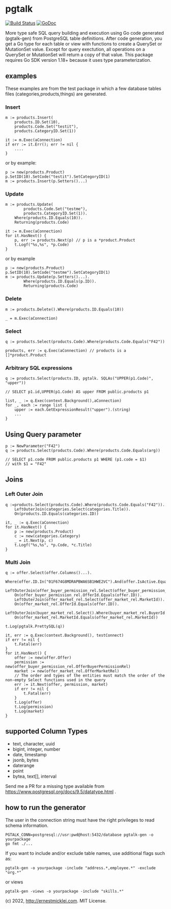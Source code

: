 # pgtalk

[![Build Status](https://api.travis-ci.com/emicklei/pgtalk.svg?branch=main)](https://travis-ci.com/github/emicklei/pgtalk)
[![GoDoc](https://pkg.go.dev/badge/github.com/emicklei/pgtalk)](https://pkg.go.dev/github.com/emicklei/pgtalk)

More type safe SQL query building and execution using Go code generated (pgtalk-gen) from PostgreSQL table definitions.
After code generation, you get a Go type for each table or view with functions to create a QuerySet or MutationSet value.
Except for query exectution, all operations on a QuerySet or MutationSet will return a copy of that value.
This package requires Go SDK version 1.18+ because it uses type parameterization.

## examples

These examples are from the test package in which a few database tables files (categories,products,things) are generated.

### Insert

	m := products.Insert(
		products.ID.Set(10),
		products.Code.Set("testit"),
		products.CategoryID.Set(1))

	it := m.Exec(aConnection)
	if err := it.Err(); err != nil {
		....
	}

or by example:

	p := new(products.Product)
	p.SetID(10).SetCode("testit").SetCategoryID(1)		
	m := products.Insert(p.Setters()...)

### Update

	m := products.Update(
			products.Code.Set("testme"),
			products.CategoryID.Set(1)).
		Where(products.ID.Equals(10)).
		Returning(products.Code)

	it := m.Exec(aConnection)	
	for it.HasNext() {
		p, err := products.Next(p) // p is a *product.Product
		t.Logf("%s,%s", *p.Code)
	}		

or by example

	p := new(products.Product)
	p.SetID(10).SetCode("testme").SetCategoryID(1)		
	m := products.Update(p.Setters()...).
			Where(products.ID.Equals(p.ID)).
			Returning(products.Code)

### Delete

	m := products.Delete().Where(products.ID.Equals(10))

	_ = m.Exec(aConnection)

### Select

	q := products.Select(products.Code).Where(products.Code.Equals("F42"))

	products, err := q.Exec(aConnection) // products is a []*product.Product

### Arbitrary SQL expressions

	q := products.Select(products.ID, pgtalk. SQLAs("UPPER(p1.Code)", "upper"))
	
	// SELECT p1.id,UPPER(p1.Code) AS upper FROM public.products p1
	
	list, _ := q.Exec(context.Background(),aConnection)
	for _, each := range list {
		upper := each.GetExpressionResult("upper").(string)
		...
	}

## Using Query parameter

	p := NewParameter("F42")
	q := products.Select(products.Code).Where(products.Code.Equals(arg))

	// SELECT p1.code FROM public.products p1 WHERE (p1.code = $1)
	// with $1 = "F42"

## Joins

### Left Outer Join

    q :=products.Select(products.Code).Where(products.Code.Equals("F42")).
        LeftOuterJoin(categories.Select(categories.Title)).
        On(products.ID.Equals(categories.ID))

	it, _ := q.Exec(aConnection)
	for it.HasNext() {
		p := new(products.Product)
		c := new(categories.Category)
		_ = it.Next(p, c)
		t.Logf("%s,%s", *p.Code, *c.Title)
	}

### Multi Join

	q := offer.Select(offer.Columns()...).
		Where(offer.ID.In("01F674G8MDRAPBWA6SB1HWE2VC").And(offer.IsActive.Equals(true))).
		LeftOuterJoin(offer_buyer_permission_rel.Select(offer_buyer_permission_rel.BuyerPermission)).
		On(offer_buyer_permission_rel.OfferId.Equals(offer.ID)).
		LeftOuterJoin(offer_market_rel.Select(offer_market_rel.MarketId)).
		On(offer_market_rel.OfferId.Equals(offer.ID)).
		LeftOuterJoin(buyer_market_rel.Select().Where(buyer_market_rel.BuyerId.Equals("X1010_0100002"))).
		On(offer_market_rel.MarketId.Equals(offer_market_rel.MarketId))

	t.Log(pgtalk.PrettySQL(q))

	it, err := q.Exec(context.Background(), testConnect)
	if err != nil {
		t.Fatal(err)
	}
	for it.HasNext() {
		offer := new(offer.Offer)
		permission := new(offer_buyer_permission_rel.OfferBuyerPermissionRel)
		market := new(offer_market_rel.OfferMarketRel)
		// The order and types of the entities must match the order of the non-empty Select functions used in the query
		err := it.Next(offer, permission, market)
		if err != nil {
			t.Fatal(err)
		}
		t.Log(offer)
		t.Log(permission)
		t.Log(market)
	}

## supported Column Types

- text, character, uuid
- bigint, integer, number
- date, timestamp
- jsonb, bytes
- daterange
- point
- bytea, text[], interval

Send me a PR for a missing type available from https://www.postgresql.org/docs/9.5/datatype.html .

## how to run the generator

The user in the connection string must have the right privileges to read schema information.

	PGTALK_CONN=postgresql://usr:pwd@host:5432/database pgtalk-gen -o yourpackage
	go fmt ./...

If you want to include and/or exclude table names, use additional flags such as:

	pgtalk-gen -o yourpackage -include "address.*,employee.*" -exclude "org.*"

or views

	pgtalk-gen -views -o yourpackage -include "skills.*"

(c) 2022, http://ernestmicklei.com. MIT License.
